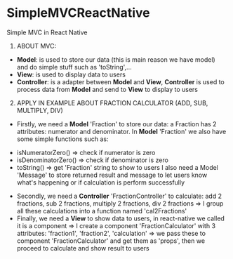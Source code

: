 # SimpleMVCReactNative
Simple MVC in React Native

1. ABOUT MVC:
- <b>Model</b>: is used to store our data (this is main reason we have model) and do simple stuff such as 'toString',...
- <b>View</b>: is used to display data to users
- <b>Controller</b>: is a adapter between <b>Model</b> and <b>View</b>, <b>Controller</b> is used to process data from <b>Model</b> and send to <b>View</b> to display to users
2. APPLY IN EXAMPLE ABOUT FRACTION CALCULATOR (ADD, SUB, MULTIPLY, DIV)
- Firstly, we need a <b>Model</b> 'Fraction' to store our data: a Fraction has 2 attributes: numerator and denominator. In <b>Model</b> 'Fraction' we also have some simple functions such as: 
+ isNumeratorZero() => check if numerator is zero
+ isDenominatorZero() => check if denominator is zero
+ toString() => get 'Fraction' string to show to users
I also need a Model 'Message' to store returned result and message to let users know what's happening or if calculation is perform successfully
- Secondly, we need a <b>Controller</b> 'FractionController' to calculate: add 2 fractions, sub 2 fractions, multiply 2 fractions, div 2 fractions => I group all these calculations into a function named 'cal2Fractions'
- Finally, we need a <b>View</b> to show data to users, in react-native we called it is a component => I create a component 'FractionCalculator' with 3 attributes: 'fraction1', 'fraction2', 'calculation' => we pass these to component 'FractionCalculator' and get them as 'props', then we proceed to calculate and show result to users
